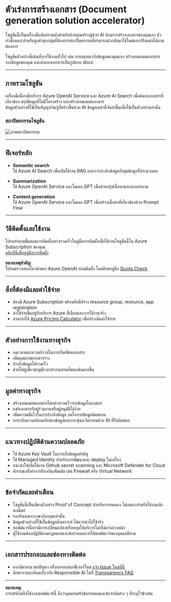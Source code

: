 # ตัวเร่งการสร้างเอกสาร (Document generation solution accelerator)

โซลูชันนี้เป็นเครื่องมืออันทรงพลังสำหรับช่วยคุณสร้างผู้ช่วย AI ด้านการสร้างเอกสารของคุณเอง ตัวเร่งนี้เหมาะสำหรับลูกค้าทุกกลุ่มที่ต้องการสถาปัตยกรรมที่สามารถนำกลับมาใช้ใหม่และปรับแต่งได้ตามต้องการ

โซลูชันตัวอย่างนี้เน้นที่การใช้งานทั่วไป เช่น การสนทนากับข้อมูลของคุณเอง สร้างเทมเพลตเอกสารจากข้อมูลของคุณ และส่งออกเอกสารเป็นรูปแบบ docx

---

## ภาพรวมโซลูชัน

เครื่องมือนี้อาศัยบริการ Azure OpenAI Service และ Azure AI Search เพื่อค้นหาเอกสารที่เกี่ยวข้อง สรุปข้อมูลที่ไม่มีโครงสร้าง และสร้างเทมเพลตเอกสาร  
ข้อมูลตัวอย่างที่ใช้เป็นสัญญาเงินกู้ที่สร้างขึ้นด้วย AI ข้อมูลเหล่านี้จัดทำขึ้นเพื่อใช้เป็นตัวอย่างเท่านั้น

### สถาปัตยกรรมโซลูชัน
![ภาพสถาปัตยกรรม](./docs/images/DocGen_Azure_AI_Foundry_Architecture.png)

---

## ฟีเจอร์หลัก

- **Semantic search**  
ใช้ Azure AI Search เพื่อเปิดใช้งาน RAG และการอ้างอิงข้อมูลกับชุดข้อมูลที่ประมวลผล

- **Summarization**  
ใช้ Azure OpenAI Service และโมเดล GPT เพื่อช่วยสรุปเนื้อหาและตอบคำถาม

- **Content generation**  
ใช้ Azure OpenAI Service และโมเดล GPT เพื่อสร้างเนื้อหาที่เกี่ยวข้องด้วย Prompt Flow

---

## วิธีติดตั้งและใช้งาน

โปรดทำตามขั้นตอนการติดตั้งอย่างรวดเร็วในคู่มือการติดตั้งเพื่อใช้งานโซลูชันนี้ใน Azure Subscription ของคุณ  
[คลิกที่นี่เพื่อดูคู่มือการติดตั้ง](./docs/DeploymentGuide.md)

**หมายเหตุสำคัญ:**  
โปรดตรวจสอบโควต้าของ Azure OpenAI ก่อนติดตั้ง โดยศึกษาคู่มือ [Quota Check](./docs/QuotaCheck.md)

---

## สิ่งที่ต้องมีและค่าใช้จ่าย

- ต้องมี Azure Subscription พร้อมสิทธิ์สร้าง resource group, resource, app registration
- ค่าใช้จ่ายขึ้นอยู่กับบริการ Azure ที่เลือกและการใช้งานจริง
- สามารถใช้ [Azure Pricing Calculator](https://azure.microsoft.com/en-us/pricing/calculator) เพื่อประเมินค่าใช้จ่าย

---

## ตัวอย่างการใช้งานทางธุรกิจ

- ลดเวลาและความกังวลในการเริ่มเขียนเอกสาร
- เพิ่มคุณภาพเอกสารร่าง
- อ้างอิงข้อมูลได้รวดเร็ว
- ช่วยให้ผู้เชี่ยวชาญมีเวลาทำงานด้านที่ตนถนัดมากขึ้น

---

## มูลค่าทางธุรกิจ

- สร้างเทมเพลตเอกสารได้อย่างรวดเร็วจากข้อมูลในองค์กร
- แชร์เอกสารกับผู้ร่วมงานหรือผู้อนุมัติได้ง่าย
- เพิ่มความมั่นใจในการอ้างอิงข้อมูล ลดโอกาสข้อมูลผิดพลาด
- ยกระดับความปลอดภัยของข้อมูลและกระตุ้นนวัตกรรมด้วย AI ที่รับผิดชอบ

---

## แนวทางปฏิบัติด้านความปลอดภัย

- ใช้ Azure Key Vault ในการเก็บข้อมูลสำคัญ
- ใช้ Managed Identity สำหรับการพัฒนาและ deploy ในเครื่อง
- แนะนำให้เปิดใช้งาน Github secret scanning และ Microsoft Defender for Cloud
- พิจารณาตั้งค่าการป้องกันเพิ่มเติม เช่น Firewall หรือ Virtual Network

---

## ข้อจำกัดและคำเตือน

- โซลูชันนี้เป็นเพียงตัวอย่าง Proof of Concept สำหรับการทดลอง ไม่เหมาะสำหรับใช้งานเชิงพาณิชย์
- รองรับเฉพาะภาษาอังกฤษเท่านั้น
- ข้อมูลตัวอย่างที่ใช้เป็นข้อมูลสังเคราะห์ ไม่ควรนำไปใช้จริง
- ซอฟต์แวร์นี้อาจมีการเปลี่ยนแปลงหรือหยุดให้บริการโดยไม่แจ้งล่วงหน้า
- ผู้ใช้งานต้องปฏิบัติตามกฎหมายและข้อกำหนดการใช้ซอฟต์แวร์ของบุคคลที่สาม

---

## เอกสารประกอบและช่องทางติดต่อ

- หากมีคำถาม พบปัญหา หรืออยากเสนอฟีเจอร์ใหม่ [แจ้ง Issue ใหม่ที่นี่](https://github.com/microsoft/document-generation-solution-accelerator/issues)
- ศึกษารายละเอียดเกี่ยวกับ Responsible AI ได้ที่ [Transparency FAQ](./docs/TRANSPARENCY_FAQ.md)

---

**หมายเหตุ:**  
การเข้าถึงหรือใช้งานซอฟต์แวร์นี้ ถือว่าคุณยอมรับข้อกำหนดและข้อจำกัดต่าง ๆ ที่ระบุไว้ข้างต้น